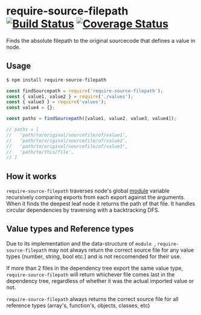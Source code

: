 # require-source-filepath [![Build Status][build-badge]][build-status] [![Coverage Status][coverage-badge]][coverage-status]

Finds the absolute filepath to the original sourcecode that defines a value in node.

## Usage

```js
$ npm install require-source-filepath 

const findSourcepath = require('require-source-filepath');
const { value1, value2 } = require('./values');
const { value3 } = require('values');
const value4 = {};

const paths = findSourcepath([value1, value2, value3, value4]);

// paths = [
//   'path/to/original/sourcefile/of/value1',
//   'path/to/original/sourcefile/of/value2',
//   'path/to/original/sourcefile/of/value3',
//   'path/to/this/file',
// ]
```

## How it works

`require-source-filepath` traverses node's global [module](https://nodejs.org/api/modules.html#modules_the_module_object)
variable recursively comparing exports from each export against the arguments. When it finds the deepest leaf node it
returns the path of that file. It handles circular dependencies by traversing with a backtracking DFS.

## Value types and Reference types 

Due to its implementation and the data-structure of `module `,
`require-source-filepath` may not always return the correct source file for any value types
(number, string, bool etc.) and is not reccomended for their use.

If more than 2 files in the dependency tree export the same value type,
`require-source-filepath` will return whichever file comes last in the dependency
tree, regardless of whether it was the actual imported value or not.

`require-source-filepath` always returns the correct source file for all reference types (array's, function's, objects, classes, etc)


<!-- Definitions -->

[build-badge]: https://img.shields.io/travis/alex-e-leon/require-source-filepath.svg

[build-status]: https://travis-ci.org/alex-e-leon/require-source-filepath

[coverage-badge]: https://img.shields.io/codecov/c/github/alex-e-leon/require-source-filepath.svg

[coverage-status]: https://codecov.io/github/alex-e-leon/require-source-filepath
